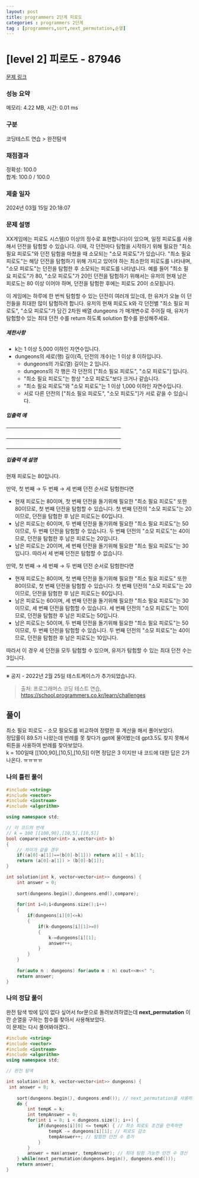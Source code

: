```yaml
---
layout: post
title: programmers 2단계 피로도
categories : programmers 2단계
tag : [programmers,sort,next_permutation,순열]
---
```


<style>
    table, th, td {
        color: white;
    }
</style>

# [level 2] 피로도 - 87946 

[문제 링크](https://school.programmers.co.kr/learn/courses/30/lessons/87946) 

### 성능 요약

메모리: 4.22 MB, 시간: 0.01 ms

### 구분

코딩테스트 연습 > 완전탐색

### 채점결과

정확성: 100.0<br/>합계: 100.0 / 100.0

### 제출 일자

2024년 03월 15일 20:18:07

### 문제 설명

<p>XX게임에는 피로도 시스템(0 이상의 정수로 표현합니다)이 있으며, 일정 피로도를 사용해서 던전을 탐험할 수 있습니다. 이때, 각 던전마다 탐험을 시작하기 위해 필요한 "최소 필요 피로도"와 던전 탐험을 마쳤을 때 소모되는 "소모 피로도"가 있습니다. "최소 필요 피로도"는 해당 던전을 탐험하기 위해 가지고 있어야 하는 최소한의 피로도를 나타내며, "소모 피로도"는 던전을 탐험한 후 소모되는 피로도를 나타냅니다. 예를 들어 "최소 필요 피로도"가 80, "소모 피로도"가 20인 던전을 탐험하기 위해서는 유저의 현재 남은 피로도는 80 이상 이어야 하며, 던전을 탐험한 후에는 피로도 20이 소모됩니다.</p>

<p>이 게임에는 하루에 한 번씩 탐험할 수 있는 던전이 여러개 있는데, 한 유저가 오늘 이 던전들을 최대한 많이 탐험하려 합니다. 유저의 현재 피로도 k와 각 던전별 "최소 필요 피로도", "소모 피로도"가 담긴 2차원 배열 dungeons 가 매개변수로 주어질 때, 유저가 탐험할수 있는 최대 던전 수를 return 하도록 solution 함수를 완성해주세요.</p>

<h5>제한사항</h5>

<ul>
<li>k는 1 이상 5,000 이하인 자연수입니다.</li>
<li>dungeons의 세로(행) 길이(즉, 던전의 개수)는 1 이상 8 이하입니다.

<ul>
<li>dungeons의 가로(열) 길이는 2 입니다.</li>
<li>dungeons의 각 행은 각 던전의 ["최소 필요 피로도", "소모 피로도"] 입니다.</li>
<li>"최소 필요 피로도"는 항상 "소모 피로도"보다 크거나 같습니다.</li>
<li>"최소 필요 피로도"와 "소모 피로도"는 1 이상 1,000 이하인 자연수입니다.</li>
<li>서로 다른 던전의 ["최소 필요 피로도", "소모 피로도"]가 서로 같을 수 있습니다. </li>
</ul></li>
</ul>

<h5>입출력 예</h5>
<table class="table">
        <thead><tr>
<th>k</th>
<th>dungeons</th>
<th>result</th>
</tr>
</thead>
        <tbody><tr>
<td>80</td>
<td>[[80,20],[50,40],[30,10]]</td>
<td>3</td>
</tr>
</tbody>
      </table>
<h5>입출력 예 설명</h5>

<p>현재 피로도는 80입니다.</p>

<p>만약, 첫 번째 → 두 번째 → 세 번째 던전 순서로 탐험한다면</p>

<ul>
<li>현재 피로도는 80이며, 첫 번째 던전을 돌기위해 필요한 "최소 필요 피로도" 또한 80이므로, 첫 번째 던전을 탐험할 수 있습니다. 첫 번째 던전의 "소모 피로도"는 20이므로, 던전을 탐험한 후 남은 피로도는 60입니다.</li>
<li>남은 피로도는 60이며, 두 번째 던전을 돌기위해 필요한 "최소 필요 피로도"는 50이므로, 두 번째 던전을 탐험할 수 있습니다. 두 번째 던전의 "소모 피로도"는 40이므로, 던전을 탐험한 후 남은 피로도는 20입니다.</li>
<li>남은 피로도는 20이며, 세 번째 던전을 돌기위해 필요한 "최소 필요 피로도"는 30입니다. 따라서 세 번째 던전은 탐험할 수 없습니다.</li>
</ul>

<p>만약, 첫 번째 → 세 번째 → 두 번째 던전 순서로 탐험한다면</p>

<ul>
<li>현재 피로도는 80이며, 첫 번째 던전을 돌기위해 필요한 "최소 필요 피로도" 또한 80이므로, 첫 번째 던전을 탐험할 수 있습니다. 첫 번째 던전의 "소모 피로도"는 20이므로, 던전을 탐험한 후 남은 피로도는 60입니다.</li>
<li>남은 피로도는 60이며, 세 번째 던전을 돌기위해 필요한 "최소 필요 피로도"는 30이므로, 세 번째 던전을 탐험할 수 있습니다. 세 번째 던전의 "소모 피로도"는 10이므로, 던전을 탐험한 후 남은 피로도는 50입니다.</li>
<li>남은 피로도는 50이며, 두 번째 던전을 돌기위해 필요한 "최소 필요 피로도"는 50이므로, 두 번째 던전을 탐험할 수 있습니다. 두 번째 던전의 "소모 피로도"는 40이므로, 던전을 탐험한 후 남은 피로도는 10입니다.</li>
</ul>

<p>따라서 이 경우 세 던전을 모두 탐험할 수 있으며, 유저가 탐험할 수 있는 최대 던전 수는 3입니다.</p>

<hr>

<p>※ 공지 - 2022년 2월 25일 테스트케이스가 추가되었습니다.</p>


> 출처: 프로그래머스 코딩 테스트 연습, https://school.programmers.co.kr/learn/challenges

## 풀이

최소 필요 피로도 - 소모 필요도를 비교하여 정렬한 후 계산을 해서 풀어보았다.   
정답률이 89.5가 나왔는데 반례를 못 찾다가 gpt에 물어봤는데 gpt3.5도 찾지 못해서 뤼튼을 사용하여 반례를 찾아보았다.   
k = 100일때 [[100,90],[10,5],[10,5]] 이면 정답은 3 이지만 내 코드에 대한 답은 2가 나온다. ㅠㅠㅠㅠ

### 나의 틀린 풀이

```c++
#include <string>
#include <vector>
#include <iostream>
#include <algorithm>

using namespace std;

// 이 코드의 반례 
// k = 100 [[100,90],[10,5],[10,5]]
bool compare(vector<int> a,vector<int> b)
{
    // 차이가 같을 경우
    if((a[0]-a[1])==(b[0]-b[1])) return a[1] < b[1];
    return (a[0]-a[1]) > (b[0]-b[1]);
}

int solution(int k, vector<vector<int>> dungeons) {
    int answer = 0;
    
    sort(dungeons.begin(),dungeons.end(),compare);
    
    for(int i=0;i<dungeons.size();i++)
    {
        if(dungeons[i][0]<=k)
        {
            if(k-dungeons[i][1]>=0)
            {
                k-=dungeons[i][1];
                answer++;
            }
        }
    }
        
    for(auto n : dungeons) for(auto m : n) cout<<m<<" ";
    return answer;
}
```   


### 나의 정답 풀이

완전 탐색 밖에 답이 없다 싶어서 for문으로 돌려보려하였는데 **next_permutation** 이란 순열을 구하는 함수를 찾아서 사용해보았다.   
이 문제는 다시 풀어봐야겠다..


```c++
#include <string>
#include <vector>
#include <iostream>
#include <algorithm>
using namespace std;

// 완전 탐색

int solution(int k, vector<vector<int>> dungeons) {
 int answer = 0;
    
    sort(dungeons.begin(), dungeons.end()); // next_permutation을 사용하기 위해 초기 정렬
    do {
        int tempK = k;
        int tempAnswer = 0;
        for(int i = 0; i < dungeons.size(); i++) {
            if(dungeons[i][0] <= tempK) { // 최소 피로도 조건을 만족하면
                tempK -= dungeons[i][1]; // 피로도 감소
                tempAnswer++; // 탐험한 던전 수 증가
            }
        }
        answer = max(answer, tempAnswer); // 최대 탐험 가능한 던전 수 갱신
    } while(next_permutation(dungeons.begin(), dungeons.end()));
    return answer;
}

```